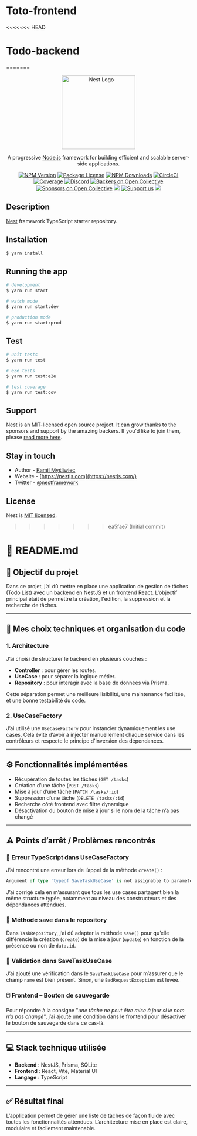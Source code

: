 # Toto-frontend

<<<<<<< HEAD
# Todo-backend
=======
<p align="center">
  <a href="http://nestjs.com/" target="blank"><img src="https://nestjs.com/img/logo-small.svg" width="200" alt="Nest Logo" /></a>
</p>

[circleci-image]: https://img.shields.io/circleci/build/github/nestjs/nest/master?token=abc123def456
[circleci-url]: https://circleci.com/gh/nestjs/nest

  <p align="center">A progressive <a href="http://nodejs.org" target="_blank">Node.js</a> framework for building efficient and scalable server-side applications.</p>
    <p align="center">
<a href="https://www.npmjs.com/~nestjscore" target="_blank"><img src="https://img.shields.io/npm/v/@nestjs/core.svg" alt="NPM Version" /></a>
<a href="https://www.npmjs.com/~nestjscore" target="_blank"><img src="https://img.shields.io/npm/l/@nestjs/core.svg" alt="Package License" /></a>
<a href="https://www.npmjs.com/~nestjscore" target="_blank"><img src="https://img.shields.io/npm/dm/@nestjs/common.svg" alt="NPM Downloads" /></a>
<a href="https://circleci.com/gh/nestjs/nest" target="_blank"><img src="https://img.shields.io/circleci/build/github/nestjs/nest/master" alt="CircleCI" /></a>
<a href="https://coveralls.io/github/nestjs/nest?branch=master" target="_blank"><img src="https://coveralls.io/repos/github/nestjs/nest/badge.svg?branch=master#9" alt="Coverage" /></a>
<a href="https://discord.gg/G7Qnnhy" target="_blank"><img src="https://img.shields.io/badge/discord-online-brightgreen.svg" alt="Discord"/></a>
<a href="https://opencollective.com/nest#backer" target="_blank"><img src="https://opencollective.com/nest/backers/badge.svg" alt="Backers on Open Collective" /></a>
<a href="https://opencollective.com/nest#sponsor" target="_blank"><img src="https://opencollective.com/nest/sponsors/badge.svg" alt="Sponsors on Open Collective" /></a>
  <a href="https://paypal.me/kamilmysliwiec" target="_blank"><img src="https://img.shields.io/badge/Donate-PayPal-ff3f59.svg"/></a>
    <a href="https://opencollective.com/nest#sponsor"  target="_blank"><img src="https://img.shields.io/badge/Support%20us-Open%20Collective-41B883.svg" alt="Support us"></a>
  <a href="https://twitter.com/nestframework" target="_blank"><img src="https://img.shields.io/twitter/follow/nestframework.svg?style=social&label=Follow"></a>
</p>
  <!--[![Backers on Open Collective](https://opencollective.com/nest/backers/badge.svg)](https://opencollective.com/nest#backer)
  [![Sponsors on Open Collective](https://opencollective.com/nest/sponsors/badge.svg)](https://opencollective.com/nest#sponsor)-->

## Description

[Nest](https://github.com/nestjs/nest) framework TypeScript starter repository.

## Installation

```bash
$ yarn install
```

## Running the app

```bash
# development
$ yarn run start

# watch mode
$ yarn run start:dev

# production mode
$ yarn run start:prod
```

## Test

```bash
# unit tests
$ yarn run test

# e2e tests
$ yarn run test:e2e

# test coverage
$ yarn run test:cov
```

## Support

Nest is an MIT-licensed open source project. It can grow thanks to the sponsors and support by the amazing backers. If you'd like to join them, please [read more here](https://docs.nestjs.com/support).

## Stay in touch

- Author - [Kamil Myśliwiec](https://kamilmysliwiec.com)
- Website - [https://nestjs.com](https://nestjs.com/)
- Twitter - [@nestframework](https://twitter.com/nestframework)

## License

Nest is [MIT licensed](LICENSE).
>>>>>>> ea5fae7 (Initial commit)

# 📝 README.md

## 🎯 Objectif du projet

Dans ce projet, j’ai dû mettre en place une application de gestion de tâches (Todo List) avec un backend en NestJS et un frontend React. L'objectif principal était de permettre la création, l'édition, la suppression et la recherche de tâches.

---

## 🧠 Mes choix techniques et organisation du code

### 1. Architecture

J’ai choisi de structurer le backend en plusieurs couches :
- **Controller** : pour gérer les routes.
- **UseCase** : pour séparer la logique métier.
- **Repository** : pour interagir avec la base de données via Prisma.

Cette séparation permet une meilleure lisibilité, une maintenance facilitée, et une bonne testabilité du code.

### 2. UseCaseFactory

J’ai utilisé une `UseCaseFactory` pour instancier dynamiquement les use cases. Cela évite d’avoir à injecter manuellement chaque service dans les contrôleurs et respecte le principe d'inversion des dépendances.

---

## ⚙️ Fonctionnalités implémentées

- Récupération de toutes les tâches (`GET /tasks`)
- Création d’une tâche (`POST /tasks`)
- Mise à jour d’une tâche (`PATCH /tasks/:id`)
- Suppression d’une tâche (`DELETE /tasks/:id`)
- Recherche côté frontend avec filtre dynamique
- Désactivation du bouton de mise à jour si le nom de la tâche n’a pas changé

---

## ⚠️ Points d’arrêt / Problèmes rencontrés

### 🛑 Erreur TypeScript dans UseCaseFactory
J’ai rencontré une erreur lors de l’appel de la méthode `create()` :
```ts
Argument of type 'typeof SaveTaskUseCase' is not assignable to parameter of type 'Type<UseCases>'.
```
J’ai corrigé cela en m’assurant que tous les use cases partagent bien la même structure typée, notamment au niveau des constructeurs et des dépendances attendues.

### 🔁 Méthode save dans le repository

Dans `TaskRepository`, j’ai dû adapter la méthode `save()` pour qu’elle différencie la création (`create`) de la mise à jour (`update`) en fonction de la présence ou non de `data.id`.

### 🧪 Validation dans SaveTaskUseCase

J’ai ajouté une vérification dans le `SaveTaskUseCase` pour m’assurer que le champ `name` est bien présent. Sinon, une `BadRequestException` est levée.

### 🖱️ Frontend – Bouton de sauvegarde

Pour répondre à la consigne "*une tâche ne peut être mise à jour si le nom n’a pas changé*", j’ai ajouté une condition dans le frontend pour désactiver le bouton de sauvegarde dans ce cas-là.

---

## 💻 Stack technique utilisée

- **Backend** : NestJS, Prisma, SQLite
- **Frontend** : React, Vite, Material UI
- **Langage** : TypeScript

---

## ✅ Résultat final

L’application permet de gérer une liste de tâches de façon fluide avec toutes les fonctionnalités attendues. L’architecture mise en place est claire, modulaire et facilement maintenable.